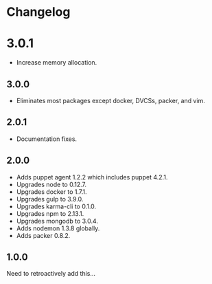 # Changelog

# 3.0.1

- Increase memory allocation.

## 3.0.0

- Eliminates most packages except docker, DVCSs, packer, and vim.

## 2.0.1

- Documentation fixes.

## 2.0.0

- Adds puppet agent 1.2.2 which includes puppet 4.2.1.
- Upgrades node to 0.12.7.
- Upgrades docker to 1.7.1.
- Upgrades gulp to 3.9.0.
- Upgrades karma-cli to 0.1.0.
- Upgrades npm to 2.13.1.
- Upgrades mongodb to 3.0.4.
- Adds nodemon 1.3.8 globally.
- Adds packer 0.8.2.

## 1.0.0

Need to retroactively add this...